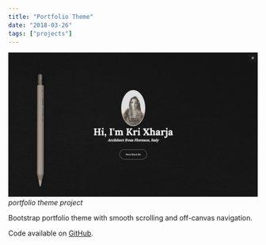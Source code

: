 ```yaml
---
title: "Portfolio Theme"
date: "2018-03-26"
tags: ["projects"]
---
```


![portfolio theme project](1.png)
_portfolio theme project_

Bootstrap portfolio theme with smooth scrolling and off-canvas navigation.

Code available on [GitHub](https://github.com/eneax/portfolio-theme).
